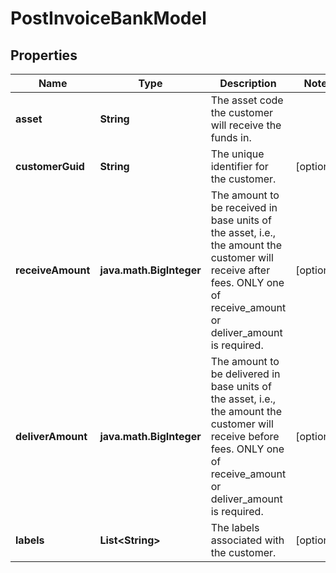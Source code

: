 

# PostInvoiceBankModel


## Properties

| Name | Type | Description | Notes |
|------------ | ------------- | ------------- | -------------|
|**asset** | **String** | The asset code the customer will receive the funds in. |  |
|**customerGuid** | **String** | The unique identifier for the customer. |  [optional] |
|**receiveAmount** | **java.math.BigInteger** | The amount to be received in base units of the asset, i.e., the amount the customer will receive after fees. ONLY one of receive_amount or deliver_amount is required. |  [optional] |
|**deliverAmount** | **java.math.BigInteger** | The amount to be delivered in base units of the asset, i.e., the amount the customer will receive before fees. ONLY one of receive_amount or deliver_amount is required. |  [optional] |
|**labels** | **List&lt;String&gt;** | The labels associated with the customer. |  [optional] |



